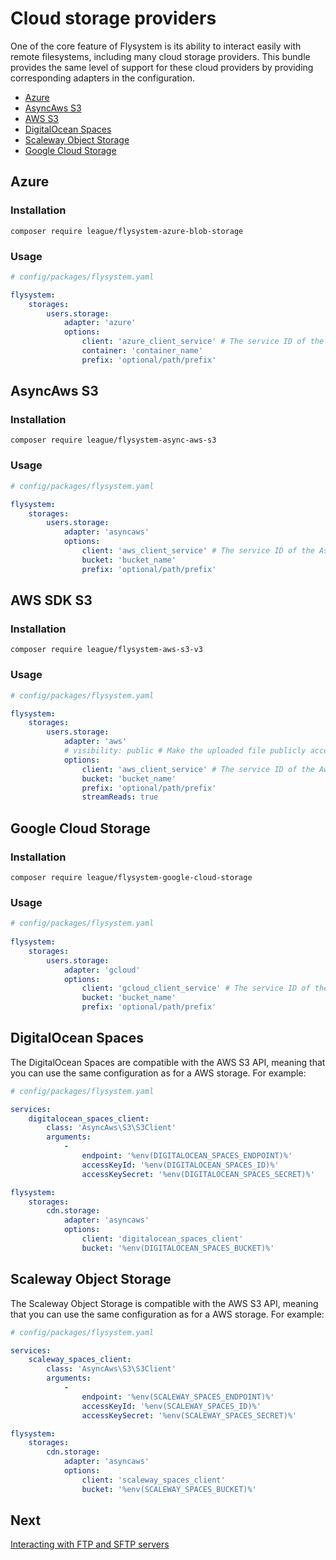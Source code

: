 # Cloud storage providers

One of the core feature of Flysystem is its ability to interact easily with remote filesystems,
including many cloud storage providers. This bundle provides the same level of support for these
cloud providers by providing corresponding adapters in the configuration.

* [Azure](#azure)
* [AsyncAws S3](#asyncaws-s3)
* [AWS S3](#aws-sdk-s3)
* [DigitalOcean Spaces](#digitalocean-spaces)
* [Scaleway Object Storage](#scaleway-object-storage)
* [Google Cloud Storage](#google-cloud-storage)

## Azure

### Installation

```
composer require league/flysystem-azure-blob-storage
```

### Usage

```yaml
# config/packages/flysystem.yaml

flysystem:
    storages:
        users.storage:
            adapter: 'azure'
            options:
                client: 'azure_client_service' # The service ID of the MicrosoftAzure\Storage\Blob\BlobRestProxy instance
                container: 'container_name'
                prefix: 'optional/path/prefix'
```

## AsyncAws S3

### Installation

```
composer require league/flysystem-async-aws-s3
```

### Usage

```yaml
# config/packages/flysystem.yaml

flysystem:
    storages:
        users.storage:
            adapter: 'asyncaws'
            options:
                client: 'aws_client_service' # The service ID of the AsyncAws\S3\S3Client instance
                bucket: 'bucket_name'
                prefix: 'optional/path/prefix'
```

## AWS SDK S3

### Installation

```
composer require league/flysystem-aws-s3-v3
```

### Usage

```yaml
# config/packages/flysystem.yaml

flysystem:
    storages:
        users.storage:
            adapter: 'aws'
            # visibility: public # Make the uploaded file publicly accessible in S3
            options:
                client: 'aws_client_service' # The service ID of the Aws\S3\S3Client instance
                bucket: 'bucket_name'
                prefix: 'optional/path/prefix'
                streamReads: true
```

## Google Cloud Storage

### Installation

```
composer require league/flysystem-google-cloud-storage
```

### Usage

```yaml
# config/packages/flysystem.yaml
 
flysystem:
    storages:
        users.storage:
            adapter: 'gcloud'
            options:
                client: 'gcloud_client_service' # The service ID of the Google\Cloud\Storage\StorageClient instance
                bucket: 'bucket_name'
                prefix: 'optional/path/prefix'
```

## DigitalOcean Spaces

The DigitalOcean Spaces are compatible with the AWS S3 API, meaning that you can use the same configuration
as for a AWS storage. For example:

```yaml
# config/packages/flysystem.yaml

services:
    digitalocean_spaces_client:
        class: 'AsyncAws\S3\S3Client'
        arguments:
            -
                endpoint: '%env(DIGITALOCEAN_SPACES_ENDPOINT)%'
                accessKeyId: '%env(DIGITALOCEAN_SPACES_ID)%'
                accessKeySecret: '%env(DIGITALOCEAN_SPACES_SECRET)%'

flysystem:
    storages:
        cdn.storage:
            adapter: 'asyncaws'
            options:
                client: 'digitalocean_spaces_client'
                bucket: '%env(DIGITALOCEAN_SPACES_BUCKET)%'
```

## Scaleway Object Storage

The Scaleway Object Storage is compatible with the AWS S3 API, meaning that you can use the same configuration
as for a AWS storage. For example:

```yaml
# config/packages/flysystem.yaml

services:
    scaleway_spaces_client:
        class: 'AsyncAws\S3\S3Client'
        arguments:
            -   
                endpoint: '%env(SCALEWAY_SPACES_ENDPOINT)%'
                accessKeyId: '%env(SCALEWAY_SPACES_ID)%'
                accessKeySecret: '%env(SCALEWAY_SPACES_SECRET)%'

flysystem:
    storages:
        cdn.storage:
            adapter: 'asyncaws'
            options:
                client: 'scaleway_spaces_client'
                bucket: '%env(SCALEWAY_SPACES_BUCKET)%'
```

## Next

[Interacting with FTP and SFTP servers](https://github.com/thephpleague/flysystem-bundle/blob/master/docs/3-interacting-with-ftp-and-sftp-servers.md)
